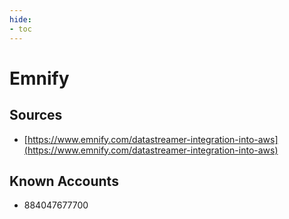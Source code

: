 ```yaml
---
hide:
- toc
---
```


# Emnify

## Sources

*   [https://www.emnify.com/datastreamer-integration-into-aws](https://www.emnify.com/datastreamer-integration-into-aws)

## Known Accounts

*   884047677700